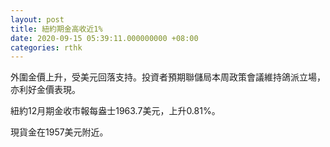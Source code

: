 ```yaml
---
layout: post
title: 紐約期金高收近1%
date: 2020-09-15 05:39:11.000000000 +08:00
categories: rthk
---
```


外圍金價上升，受美元回落支持。投資者預期聯儲局本周政策會議維持鴿派立場，亦利好金價表現。

紐約12月期金收市報每盎士1963.7美元，上升0.81%。

現貨金在1957美元附近。
